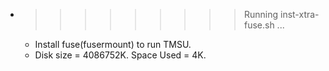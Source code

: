 * >>>>>>>>> Running inst-xtra-fuse.sh ...
  * Install fuse(fusermount) to run TMSU.
  * Disk size = 4086752K. Space Used = 4K.
